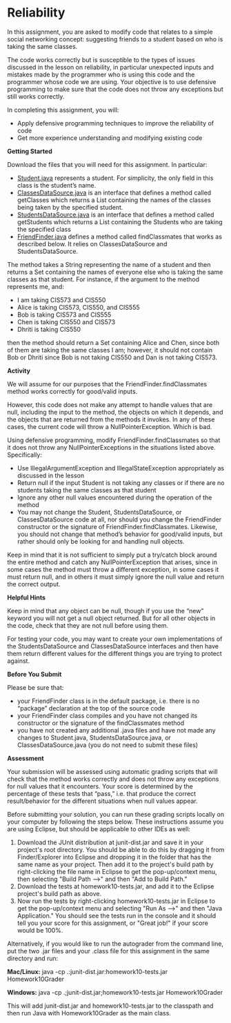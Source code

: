 # Reliability
<p>In this assignment, you are asked to modify code that relates to a simple social networking concept: suggesting friends to a student based on who is taking the same classes.</p>

<p>The code works correctly but is susceptible to the types of issues discussed in the lesson on reliability, in particular unexpected inputs and mistakes made by the programmer who is using this code and the programmer whose code we are using. Your objective is to use defensive programming to make sure that the code does not throw any exceptions but still works correctly.</p>

<p>In completing this assignment, you will:</p>

<ul>
  <li>Apply defensive programming techniques to improve the reliability of code</li>
  <li>Get more experience understanding and modifying existing code</li>
</ul>

<p><b>Getting Started</b></p>

<p>Download the files that you will need for this assignment. In particular:</p>

<ul>
  <li><a href="//prod-edxapp.edx-cdn.org/assets/courseware/v1/c8f378d82a8763a0a18079d0a9c25130/asset-v1:PennX+SD2x+2T2017+type@asset+block/Student.java" target="[object Object]">Student.java</a> represents a student. For simplicity, the only field in this class is the student’s name.
  <li><a href="//prod-edxapp.edx-cdn.org/assets/courseware/v1/f8882ba777009ec6f0b3415c9fcc061d/asset-v1:PennX+SD2x+2T2017+type@asset+block/ClassesDataSource.java" target="[object Object]">ClassesDataSource.java</a> is an interface that defines a method called getClasses which returns a List containing the names of the classes being taken by the specified student.
  <li><a href="//prod-edxapp.edx-cdn.org/assets/courseware/v1/234856f21f67f215661f556ed6abac40/asset-v1:PennX+SD2x+2T2017+type@asset+block/StudentsDataSource.java" target="[object Object]">StudentsDataSource.java</a> is an interface that defines a method called getStudents which returns a List containing the Students who are taking the specified class
  <li><a href="//prod-edxapp.edx-cdn.org/assets/courseware/v1/c40d2ce08ae5a05f58cb4e01e2de20a4/asset-v1:PennX+SD2x+2T2017+type@asset+block/FriendFinder.java" target="[object Object]">FriendFinder.java</a> defines a method called findClassmates that works as described below. It relies on ClassesDataSource and StudentsDataSource.
</ul>

<p>The method takes a String representing the name of a student and then returns a Set containing the names of everyone else who is taking the same classes as that student. For instance, if the argument to the method represents me, and:</p>

<ul>
  <li>I am taking CIS573 and CIS550</li>
  <li>Alice is taking CIS573, CIS550, and CIS555</li>
  <li>Bob is taking CIS573 and CIS555</li>
  <li>Chen is taking CIS550 and CIS573</li>
  <li>Dhriti is taking CIS550</li>
</ul>

<p>then the method should return a Set containing Alice and Chen, since both of them are taking the same classes I am; however, it should not contain Bob or Dhriti since Bob is not taking CIS550 and Dan is not taking CIS573.</p>

<p><b>Activity</b></p>

<p>We will assume for our purposes that the FriendFinder.findClassmates method works correctly for good/valid inputs.</p>

<p>However, this code does not make any attempt to handle values that are null, including the input to the method, the objects on which it depends, and the objects that are returned from the methods it invokes. In any of these cases, the current code will throw a NullPointerException. Which is bad.</p>

<p>Using defensive programming, modify FriendFinder.findClassmates so that it does not throw any NullPointerExceptions in the situations listed above. Specifically:</p>

<ul>
  <li>Use IllegalArgumentException and IllegalStateException appropriately as discussed in the lesson</li>
  <li>Return null if the input Student is not taking any classes or if there are no students taking the same classes as that student</li>
  <li>Ignore any other null values encountered during the operation of the method</li>
  <li>You may not change the Student, StudentsDataSource, or ClassesDataSource code at all, nor should you change the FriendFinder constructor or the signature of FriendFinder.findClassmates. Likewise, you should not change that method’s behavior for good/valid inputs, but rather should only be looking for and handling null objects.</li>
</ul>

<p>Keep in mind that it is not sufficient to simply put a try/catch block around the entire method and catch any NullPointerException that arises, since in some cases the method must throw a different exception, in some cases it must return null, and in others it must simply ignore the null value and return the correct output.</p>

<p><b>Helpful Hints</b></p>

<p>Keep in mind that any object can be null, though if you use the “new” keyword you will not get a null object returned. But for all other objects in the code, check that they are not null before using them.</p>

<p>For testing your code, you may want to create your own implementations of the StudentsDataSource and ClassesDataSource interfaces and then have them return different values for the different things you are trying to protect against.</p>

<p><b>Before You Submit</b></p>

<p>Please be sure that:</p>

<ul>
  <li>your FriendFinder class is in the default package, i.e. there is no “package” declaration at the top of the source code</li>
  <li>your FriendFinder class compiles and you have not changed its constructor or the signature of the findClassmates method</li>
  <li>you have not created any additional .java files and have not made any changes to Student.java, StudentsDataSource.java, or ClassesDataSource.java (you do not need to submit these files)</li>
</ul>

<p><b>Assessment</b></p>

<p>Your submission will be assessed using automatic grading scripts that will check that the method works correctly and does not throw any exceptions for null values that it encounters. Your score is determined by the percentage of these tests that “pass,” i.e. that produce the correct result/behavior for the different situations when null values appear.</p>

<p>Before submitting your solution, you can run these grading scripts locally on your computer by following the steps below. These instructions assume you are using Eclipse, but should be applicable to other IDEs as well:</p>

<ol>
  <li>Download the JUnit distribution at junit-dist.jar and save it in your project's root directory. You should be able to do this by dragging it from Finder/Explorer into Eclipse and dropping it in the folder that has the same name as your project. Then add it to the project's build path by right-clicking the file name in Eclipse to get the pop-up/context menu, then selecting "Build Path -->" and then "Add to Build Path."</li>
  <li>Download the tests at homework10-tests.jar, and add it to the Eclipse project's build path as above.</li>
  <li>Now run the tests by right-clicking homework10-tests.jar in Eclipse to get the pop-up/context menu and selecting "Run As -->" and then "Java Application." You should see the tests run in the console and it should tell you your score for this assignment, or "Great job!" if your score would be 100%.</li>
</ol>

<p>Alternatively, if you would like to run the autograder from the command line, put the two .jar files and your .class file for this assignment in the same directory and run:</p>

<p><b>Mac/Linux:</b> java -cp .:junit-dist.jar:homework10-tests.jar Homework10Grader</p>

<p><b>Windows:</b> java -cp .;junit-dist.jar;homework10-tests.jar Homework10Grader</p>

<p>This will add junit-dist.jar and homework10-tests.jar to the classpath and then run Java with Homework10Grader as the main class.</p>
